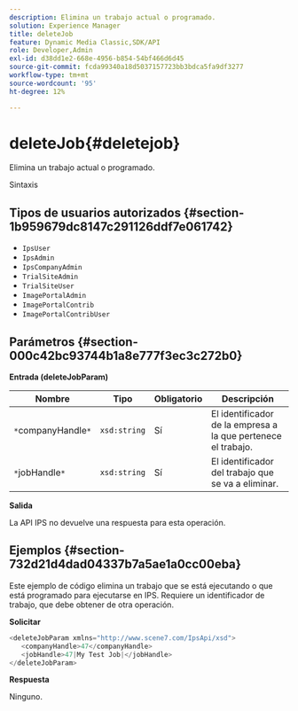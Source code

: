 ```yaml
---
description: Elimina un trabajo actual o programado.
solution: Experience Manager
title: deleteJob
feature: Dynamic Media Classic,SDK/API
role: Developer,Admin
exl-id: d38dd1e2-668e-4956-b854-54bf466d6d45
source-git-commit: fcda99340a18d5037157723bb3bdca5fa9df3277
workflow-type: tm+mt
source-wordcount: '95'
ht-degree: 12%

---
```


# deleteJob{#deletejob}

Elimina un trabajo actual o programado.

Sintaxis

## Tipos de usuarios autorizados {#section-1b959679dc8147c291126ddf7e061742}

* `IpsUser`
* `IpsAdmin`
* `IpsCompanyAdmin`
* `TrialSiteAdmin`
* `TrialSiteUser`
* `ImagePortalAdmin`
* `ImagePortalContrib`
* `ImagePortalContribUser`

## Parámetros {#section-000c42bc93744b1a8e777f3ec3c272b0}

**Entrada (deleteJobParam)**

| Nombre | Tipo | Obligatorio | Descripción |
|---|---|---|---|
| `*`companyHandle`*` | `xsd:string` | Sí | El identificador de la empresa a la que pertenece el trabajo. |
| `*`jobHandle`*` | `xsd:string` | Sí | El identificador del trabajo que se va a eliminar. |

**Salida**

La API IPS no devuelve una respuesta para esta operación.

## Ejemplos {#section-732d21d4dad04337b7a5ae1a0cc00eba}

Este ejemplo de código elimina un trabajo que se está ejecutando o que está programado para ejecutarse en IPS. Requiere un identificador de trabajo, que debe obtener de otra operación.

**Solicitar**

```java
<deleteJobParam xmlns="http://www.scene7.com/IpsApi/xsd">
   <companyHandle>47</companyHandle>
   <jobHandle>47|My Test Job|</jobHandle>
</deleteJobParam>
```

**Respuesta**

Ninguno.
